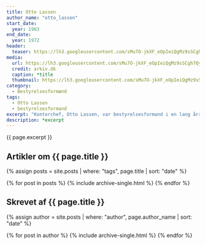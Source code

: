 ```yaml
---
title: Otto Lassen
author_name: "otto_lassen"
start_date: 
  year: 1963
end_date:
  year: 1972
header:
  teaser: https://lh3.googleusercontent.com/sMu7O-jkXF_eOpIeiQgMz9sSCgh7QyDuVmx9_71AlZyTM6JWBLT6I8_dPaScWX6Slncw666y_nR4ziK4eEYzbRURRSfmJz01aBqgbLpPUfM_gOZiSkgB4fWu6UcZdDzL4dbsrAQgUQ=w2400
media: 
  url: https://lh3.googleusercontent.com/sMu7O-jkXF_eOpIeiQgMz9sSCgh7QyDuVmx9_71AlZyTM6JWBLT6I8_dPaScWX6Slncw666y_nR4ziK4eEYzbRURRSfmJz01aBqgbLpPUfM_gOZiSkgB4fWu6UcZdDzL4dbsrAQgUQ=w2400
  credit: arkiv.dk
  caption: *title
  thumbnail: https://lh3.googleusercontent.com/sMu7O-jkXF_eOpIeiQgMz9sSCgh7QyDuVmx9_71AlZyTM6JWBLT6I8_dPaScWX6Slncw666y_nR4ziK4eEYzbRURRSfmJz01aBqgbLpPUfM_gOZiSkgB4fWu6UcZdDzL4dbsrAQgUQ=w2400
category:
  - Bestyrelsesformænd
tags:
  - Otto Lassen
  - bestyrelsesformand
excerpt: "Kontorchef, Otto Lassen, var bestyrelsesformand i en lang årrække."
description: *excerpt
---
```


{{ page.excerpt }}

## Artikler om {{ page.title }}

{% assign posts = site.posts | where: "tags", page.title | sort: "date" %}

{% for post in posts %}
  {% include archive-single.html %}
{% endfor %}

## Skrevet af {{ page.title }}

{% assign author = site.posts | where: "author", page.author_name | sort: "date" %}

{% for post in author %}
  {% include archive-single.html %}
{% endfor %}
